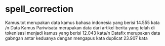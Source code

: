 # spell_correction


Kamus.txt  merupakan data kamus bahasa indonesia yang berisi 14.555 kata /n
Data Kamus Pariwisata merupakan data dari artikel berita yang telah di tokenisasi menjadi kamus yang berisi 12.043 kata/n
Datafix merupakan data gabngan antar keduanya dengan mengapus kata duplicat 23.907 kata
